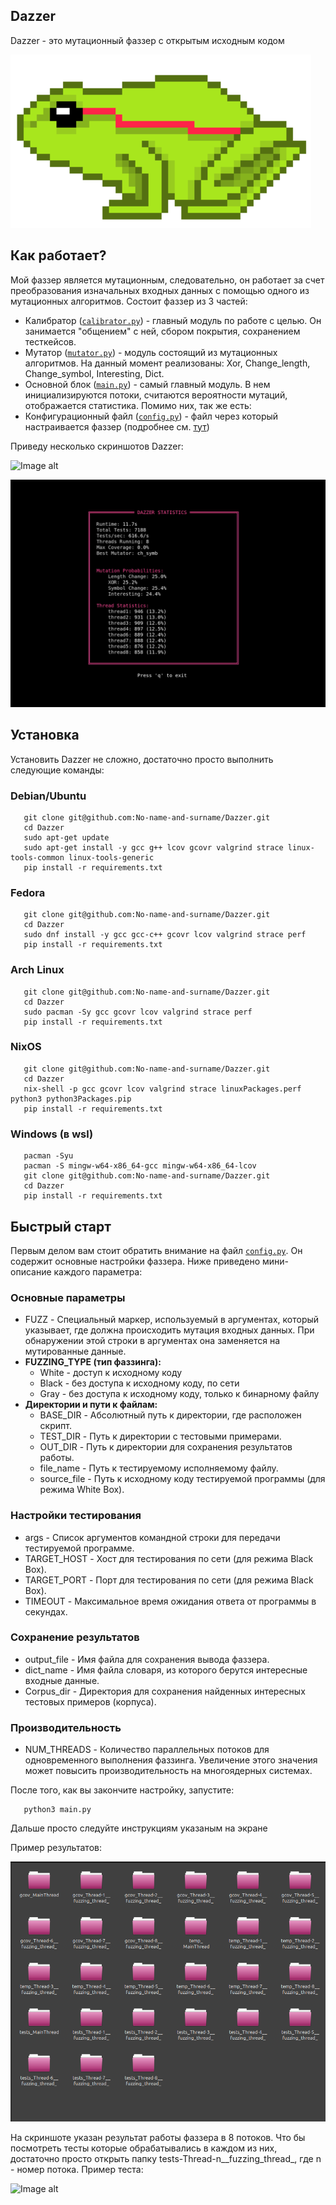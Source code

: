 
## <a id="title0">Dazzer</a>

Dazzer - это мутационный фаззер с открытым исходным кодом

![Image alt](https://github.com/No-name-and-surname/imagere/raw/main/pix.png)

## <a id="title1">Как работает?</a>

Мой фаззер является мутационным, следовательно, он работает за счет преобразования изначальных входных данных с помощью одного из мутационных алгоритмов. 
Состоит фаззер из 3 частей:
   * Калибратор ([`calibrator.py`](calibrator.py)) - главный модуль по работе с целью. Он занимается "общением" с ней, сбором покрытия, сохранением тесткейсов.
   * Мутатор ([`mutator.py`](mutator.py)) - модуль состоящий из мутационных алгоритмов. На данный момент реализованы: Xor, Change_length, Change_symbol, Interesting, Dict.
   * Основной блок ([`main.py`](main.py)) - самый главный модуль. В нем инициализируются потоки, считаются вероятности мутаций, отображается статистика.
Помимо них, так же есть:
   * Конфигурационный файл ([`config.py`](config.py)) - файл через который настраивается фаззер (подробнее см. [тут](#title3))

Приведу несколько скриншотов Dazzer:

![Image alt](https://github.com/user-attachments/assets/76ad5a97-2905-48c7-9acd-77dd7bfc7bd3)

![Image alt](https://github.com/No-name-and-surname/imagere/blob/main/Screenshot%20from%202025-03-16%2016-20-54.png)


## <a id="title2">Установка</a>

Установить Dazzer не сложно, достаточно просто выполнить следующие команды:

### Debian/Ubuntu

```
   git clone git@github.com:No-name-and-surname/Dazzer.git
   cd Dazzer
   sudo apt-get update
   sudo apt-get install -y gcc g++ lcov gcovr valgrind strace linux-tools-common linux-tools-generic
   pip install -r requirements.txt
```

### Fedora

```
   git clone git@github.com:No-name-and-surname/Dazzer.git
   cd Dazzer
   sudo dnf install -y gcc gcc-c++ gcovr lcov valgrind strace perf
   pip install -r requirements.txt
```

### Arch Linux

```
   git clone git@github.com:No-name-and-surname/Dazzer.git
   cd Dazzer
   sudo pacman -Sy gcc gcovr lcov valgrind strace perf
   pip install -r requirements.txt
```

### NixOS

```
   git clone git@github.com:No-name-and-surname/Dazzer.git
   cd Dazzer
   nix-shell -p gcc gcovr lcov valgrind strace linuxPackages.perf python3 python3Packages.pip
   pip install -r requirements.txt
```

### Windows (в wsl)

```
   pacman -Syu
   pacman -S mingw-w64-x86_64-gcc mingw-w64-x86_64-lcov
   git clone git@github.com:No-name-and-surname/Dazzer.git
   cd Dazzer
   pip install -r requirements.txt
```


## <a id="title3">Быстрый старт</a>

Первым делом вам стоит обратить внимание на файл [`config.py`](config.py).
Он содержит основные настройки фаззера. Ниже приведено мини-описание каждого параметра:

### Основные параметры
  * FUZZ - Специальный маркер, используемый в аргументах, который указывает, где должна происходить мутация входных данных. При обнаружении этой строки в аргументах она заменяется на мутированные данные.
  * __FUZZING_TYPE (тип фаззинга):__
    * White - доступ к исходному коду
    * Black - без доступа к исходному коду, по сети
    * Gray - без доступа к исходному коду, только к бинарному файлу
  * __Директории и пути к файлам:__
    * BASE_DIR - Абсолютный путь к директории, где расположен скрипт.
    * TEST_DIR - Путь к директории с тестовыми примерами.
    * OUT_DIR - Путь к директории для сохранения результатов работы.
    * file_name - Путь к тестируемому исполняемому файлу.
    * source_file - Путь к исходному коду тестируемой программы (для режима White Box).
### Настройки тестирования
  * args - Список аргументов командной строки для передачи тестируемой программе.
  * TARGET_HOST - Хост для тестирования по сети (для режима Black Box).
  * TARGET_PORT - Порт для тестирования по сети (для режима Black Box).
  * TIMEOUT - Максимальное время ожидания ответа от программы в секундах.
### Сохранение результатов
  * output_file - Имя файла для сохранения вывода фаззера.
  * dict_name - Имя файла словаря, из которого берутся интересные входные данные.
  * Corpus_dir - Директория для сохранения найденных интересных тестовых примеров (корпуса).
### Производительность
  * NUM_THREADS - Количество параллельных потоков для одновременного выполнения фаззинга. Увеличение этого значения может повысить производительность на многоядерных системах.

После того, как вы закончите настройку, запустите:

```
   python3 main.py
```

Дальше просто следуйте инструкциям указаным на экране

Пример результатов:

![Image alt](https://github.com/No-name-and-surname/imagere/blob/main/Screenshot%20from%202025-03-16%2016-22-34.png)

На скриншоте указан результат работы фаззера в 8 потоков. Что бы посмотреть тесты которые обрабатывались в каждом из них, достаточно просто открыть папку tests-Thread-n__fuzzing_thread_,  где n - номер потока. Пример теста:

![Image alt](https://github.com/user-attachments/assets/3d3dc00e-7999-4d88-8a5a-c2babd2b70f8)


## 
                              
